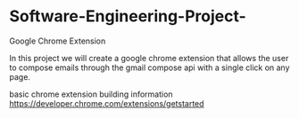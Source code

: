# Software-Engineering-Project-
Google Chrome Extension 

In this project we will create a google chrome extension that allows the user to compose emails through the gmail compose api with a single click on any page.

basic chrome extension building information
https://developer.chrome.com/extensions/getstarted
